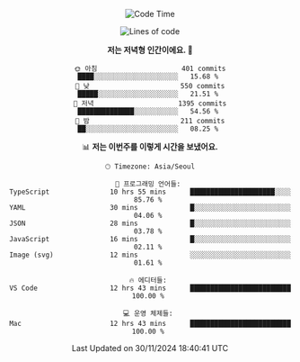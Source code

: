 <div align='center'>
 
<!--START_SECTION:waka-->
![Code Time](http://img.shields.io/badge/Code%20Time-3%2C990%20hrs%2013%20mins-blue)

![Lines of code](https://img.shields.io/badge/%EC%A0%80%EB%8A%94%20%EC%97%AC%ED%83%9C%EA%B9%8C%EC%A7%80%20-1.5%20million%20%EC%A4%84%EC%9D%98%20%EC%BD%94%EB%93%9C%EB%A5%BC%20%EC%9E%91%EC%84%B1%ED%96%88%EC%96%B4%EC%9A%94.-blue)

**저는 저녁형 인간이에요. 🦉** 

```text
🌞 아침                     401 commits         ████░░░░░░░░░░░░░░░░░░░░░   15.68 % 
🌆 낮　                     550 commits         █████░░░░░░░░░░░░░░░░░░░░   21.51 % 
🌃 저녁                     1395 commits        ██████████████░░░░░░░░░░░   54.56 % 
🌙 밤　                     211 commits         ██░░░░░░░░░░░░░░░░░░░░░░░   08.25 % 
```


📊 **저는 이번주를 이렇게 시간을 보냈어요.** 

```text
🕑︎ Timezone: Asia/Seoul

💬 프로그래밍 언어들: 
TypeScript               10 hrs 55 mins      █████████████████████░░░░   85.76 % 
YAML                     30 mins             █░░░░░░░░░░░░░░░░░░░░░░░░   04.06 % 
JSON                     28 mins             █░░░░░░░░░░░░░░░░░░░░░░░░   03.78 % 
JavaScript               16 mins             █░░░░░░░░░░░░░░░░░░░░░░░░   02.11 % 
Image (svg)              12 mins             ░░░░░░░░░░░░░░░░░░░░░░░░░   01.61 % 

🔥 에디터들: 
VS Code                  12 hrs 43 mins      █████████████████████████   100.00 % 

💻 운영 체제들: 
Mac                      12 hrs 43 mins      █████████████████████████   100.00 % 
```


 Last Updated on 30/11/2024 18:40:41 UTC
<!--END_SECTION:waka-->
 </div>
<!---
Emewjin/Emewjin is a ✨ special ✨ repository because its `README.md` (this file) appears on your GitHub profile.
You can click the Preview link to take a look at your changes.
--->
